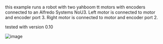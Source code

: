 this example runs a robot with two yahboom tt motors with encoders connected to an Alfredo Systems NoU3. Left motor is connected to motor and encoder port 3. Right motor is connected to motor and encoder port 2.

tested with version 0.10

![image](https://github.com/user-attachments/assets/cb0a7e35-4aa4-4c90-b3cf-897e0346812c)
